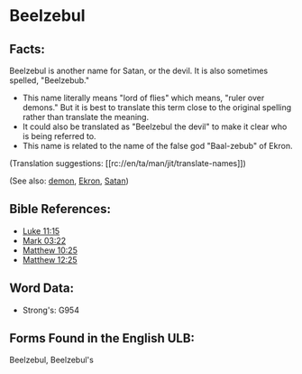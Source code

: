 # Beelzebul

## Facts:

Beelzebul is another name for Satan, or the devil. It is also sometimes spelled, "Beelzebub."

* This name literally means "lord of flies" which means, "ruler over demons." But it is best to translate this term close to the original spelling rather than translate the meaning.
* It could also be translated as "Beelzebul the devil" to make it clear who is being referred to.
* This name is related to the name of the false god "Baal-zebub" of Ekron.

(Translation suggestions: [[rc://en/ta/man/jit/translate-names]])

(See also: [demon](../kt/demon.md), [Ekron](../names/ekron.md), [Satan](../kt/satan.md))

## Bible References:

* [Luke 11:15](rc://en/tn/help/luk/11/15)
* [Mark 03:22](rc://en/tn/help/mrk/03/22)
* [Matthew 10:25](rc://en/tn/help/mat/10/25)
* [Matthew 12:25](rc://en/tn/help/mat/12/25)

## Word Data:

* Strong's: G954

## Forms Found in the English ULB:

Beelzebul, Beelzebul's


